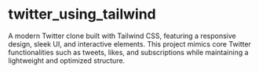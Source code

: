 # twitter_using_tailwind
A modern Twitter clone built with Tailwind CSS, featuring a responsive design, sleek UI, and interactive elements. This project mimics core Twitter functionalities such as tweets, likes, and subscriptions while maintaining a lightweight and optimized structure.
